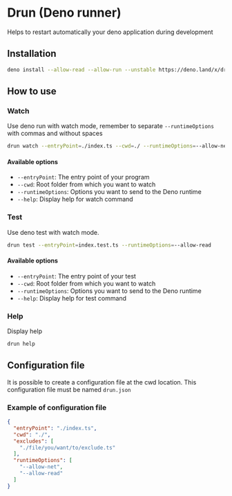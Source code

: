 # Drun (Deno runner)

Helps to restart automatically your deno application during development

## Installation

```sh
deno install --allow-read --allow-run --unstable https://deno.land/x/drun/drun.ts
```

## How to use

### Watch

Use deno run with watch mode, remember to separate `--runtimeOptions` with commas and without spaces

```sh
drun watch --entryPoint=./index.ts --cwd=./ --runtimeOptions=--allow-net=0.0.0.0,--allow-write,--allow-read
```

#### Available options

- `--entryPoint`: The entry point of your program
- `--cwd`: Root folder from which you want to watch
- `--runtimeOptions`: Options you want to send to the Deno runtime
- `--help`: Display help for watch command

### Test

Use deno test with watch mode.

```sh
drun test --entryPoint=index.test.ts --runtimeOptions=--allow-read
```

#### Available options

- `--entryPoint`: The entry point of your test
- `--cwd`: Root folder from which you want to watch
- `--runtimeOptions`: Options you want to send to the Deno runtime
- `--help`: Display help for test command

### Help

Display help

```sh
drun help
```

## Configuration file

It is possible to create a configuration file at the cwd location.
This configuration file must be named `drun.json`

### Example of configuration file

```json
{
  "entryPoint": "./index.ts",
  "cwd": "./",
  "excludes": [
    "./file/you/want/to/exclude.ts"
  ],
  "runtimeOptions": [
    "--allow-net",
    "--allow-read"
  ]
}
```
